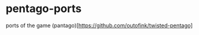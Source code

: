 pentago-ports
=============

ports of the game (pantago)[https://github.com/outofink/twisted-pentago]
